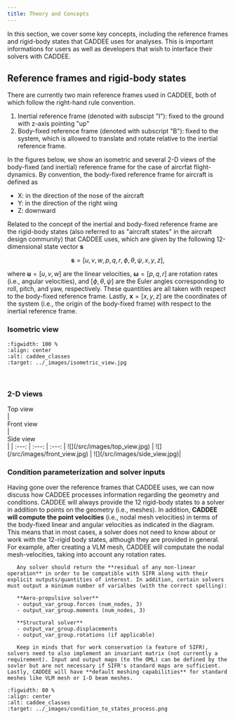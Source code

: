 ```yaml
---
title: Theory and Concepts
---
```


In this section,  we cover some key concepts, including the reference frames and rigid-body states that CADDEE uses for analyses. This is important informations for users as well as developers that wish to interface their solvers with CADDEE. 


## Reference frames and rigid-body states
There are currently two main reference frames used in CADDEE, both of which follow the right-hand rule convention. 

1. Inertial reference frame (denoted with subscipt "I"): fixed to the ground with z-axis pointing "up"
2. Body-fixed reference frame (denoted with subscript "B"): fixed to the system, which is allowed to translate and rotate relative to the inertial reference frame. 

In the figures below, we show an isometric and several 2-D views of the body-fixed (and inertial) reference frame for the case of aircrfat flight-dynamics. By convention, the body-fixed reference frame for aircraft is defined as
- X: in the direction of the nose of the aircraft
- Y: in the direction of the right wing 
- Z: downward 

Related to the concept of the inertial and body-fixed reference frame are the rigid-body states (also referred to as "aircraft states" in the aircraft design community) that CADDEE uses, which are given by the following 12-dimensional state vector $\mathbf{s}$

<center>

$\mathbf{s} = [u, v, w, p, q, r, \phi, \theta, \psi, x, y, z]$,

</center>

where $\mathbf{u} = [u, v, w]$ are the linear velocities, $\boldsymbol{\omega} = [p, q, r]$ are rotation rates (i.e., angular velocities), and $[\phi, \theta, \psi]$ are the Euler angles corresponding to roll, pitch, and yaw, respectively. These quantities are all taken with respect to the body-fixed reference frame. Lastly, $\mathbf{x} = [x, y, z]$ are the coordinates of the system (i.e., the origin of the body-fixed frame) with respect to the inertial reference frame. 

### Isometric view

```{figure} /src/images/isometric_view.jpg
:figwidth: 100 %
:align: center
:alt: caddee_classes
:target: ../_images/isometric_view.jpg

```

<br/>

### 2-D views

<div style="width:400px">Top view</div>    |  <div style="width:290px">Front view</div>        |  <div style="width:290px">Side view</div> |
| :---:     |    :---:         |   :---:    |
![](/src/images/top_view.jpg)  |  ![](/src/images/front_view.jpg)   |  ![](/src/images/side_view.jpg)|

<br/>

### Condition parameterization and solver inputs 

Having gone over the reference frames that CADDEE uses, we can now discuss how CADDEE processes information regarding the geometry and conditions. CADDEE will always provide the 12 rigid-body states to a solver in addition to points on the geometry (i.e., meshes). In addition, **CADDEE will compute the point velocities** (i.e., nodal mesh velocities) in terms of the body-fixed linear and angular velocities as indicated in the diagram. This means that in most cases, a solver does not need to know about or work with the 12-rigid body states, although they are provided in general. For example, after creating a VLM mesh, CADDEE will computate the nodal mesh-velocities, taking into account any rotation rates. 


```{note}
   Any solver should return the **residual of any non-linear operation** in order to be compatible with SIFR along with their explicit outputs/quantities of interest. In addition, certain solvers must output a minimum number of varialbes (with the correct spelling):

   **Aero-propulsive solver**
   - output_var_group.forces (num_nodes, 3)
   - output_var_group.moments (num_nodes, 3)

   **Structural solver**
   - output_var_group.displacements
   - output_var_group.rotations (if applicable)
   
   Keep in minds that for work conservation (a feature of SIFR), solvers need to also implement an invariant matrix (not currently a requirement). Input and output maps (to the OML) can be defined by the sovler but are not necessary if SIFR's standard maps are sufficient. Lastly, CADDEE will have **default meshing capabilities** for standard meshes like VLM mesh or 1-D beam meshes. 
```

```{figure} /src/images/condition_to_states_process.png
:figwidth: 80 %
:align: center
:alt: caddee_classes
:target: ../_images/condition_to_states_process.png

```
